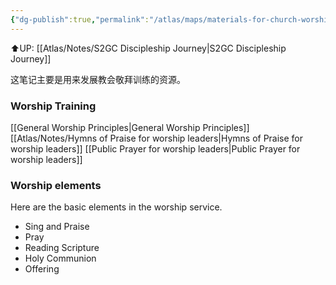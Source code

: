 ```yaml
---
{"dg-publish":true,"permalink":"/atlas/maps/materials-for-church-worship-leaders/"}
---
```


⬆️UP: [[Atlas/Notes/S2GC Discipleship Journey\|S2GC Discipleship Journey]]

这笔记主要是用来发展教会敬拜训练的资源。
### Worship Training
[[General Worship Principles\|General Worship Principles]]
[[Atlas/Notes/Hymns of Praise for worship leaders\|Hymns of Praise for worship leaders]]
[[Public Prayer for worship leaders\|Public Prayer for worship leaders]]
### Worship elements
Here are the basic elements in the worship service.
- Sing and Praise
- Pray
- Reading Scripture
- Holy Communion
- Offering